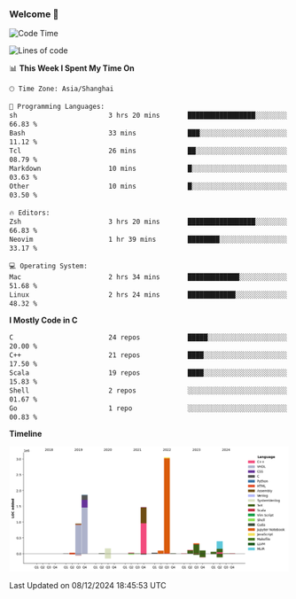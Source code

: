 ### Welcome 👋

<!--START_SECTION:waka-->
![Code Time](http://img.shields.io/badge/Code%20Time-1%2C745%20hrs%2030%20mins-blue)

![Lines of code](https://img.shields.io/badge/From%20Hello%20World%20I%27ve%20Written-8.7%20million%20lines%20of%20code-blue)

📊 **This Week I Spent My Time On** 

```text
🕑︎ Time Zone: Asia/Shanghai

💬 Programming Languages: 
sh                       3 hrs 20 mins       █████████████████░░░░░░░░   66.83 % 
Bash                     33 mins             ███░░░░░░░░░░░░░░░░░░░░░░   11.12 % 
Tcl                      26 mins             ██░░░░░░░░░░░░░░░░░░░░░░░   08.79 % 
Markdown                 10 mins             █░░░░░░░░░░░░░░░░░░░░░░░░   03.63 % 
Other                    10 mins             █░░░░░░░░░░░░░░░░░░░░░░░░   03.50 % 

🔥 Editors: 
Zsh                      3 hrs 20 mins       █████████████████░░░░░░░░   66.83 % 
Neovim                   1 hr 39 mins        ████████░░░░░░░░░░░░░░░░░   33.17 % 

💻 Operating System: 
Mac                      2 hrs 34 mins       █████████████░░░░░░░░░░░░   51.68 % 
Linux                    2 hrs 24 mins       ████████████░░░░░░░░░░░░░   48.32 % 
```

**I Mostly Code in C** 

```text
C                        24 repos            █████░░░░░░░░░░░░░░░░░░░░   20.00 % 
C++                      21 repos            ████░░░░░░░░░░░░░░░░░░░░░   17.50 % 
Scala                    19 repos            ████░░░░░░░░░░░░░░░░░░░░░   15.83 % 
Shell                    2 repos             ░░░░░░░░░░░░░░░░░░░░░░░░░   01.67 % 
Go                       1 repo              ░░░░░░░░░░░░░░░░░░░░░░░░░   00.83 % 
```



**Timeline**

![Lines of Code chart](https://raw.githubusercontent.com/Bohan-hu/Bohan-hu/master/assets/bar_graph.png)


 Last Updated on 08/12/2024 18:45:53 UTC
<!--END_SECTION:waka-->



